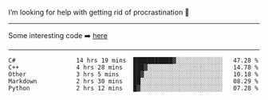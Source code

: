 I’m looking for help with getting rid of procrastination 🤔

-----

Some interesting code :arrow_right: [here](https://github.com/zhen8838/playground)

-----

<!--START_SECTION:waka-->

```text
C#                 14 hrs 19 mins  ███████████▓░░░░░░░░░░░░░   47.28 %
C++                4 hrs 28 mins   ███▓░░░░░░░░░░░░░░░░░░░░░   14.78 %
Other              3 hrs 5 mins    ██▓░░░░░░░░░░░░░░░░░░░░░░   10.18 %
Markdown           2 hrs 30 mins   ██░░░░░░░░░░░░░░░░░░░░░░░   08.29 %
Python             2 hrs 12 mins   █▓░░░░░░░░░░░░░░░░░░░░░░░   07.28 %
```

<!--END_SECTION:waka-->

<!--
**zhen8838/zhen8838** is a ✨ _special_ ✨ repository because its `README.md` (this file) appears on your GitHub profile.

Here are some ideas to get you started:

- 🔭 I’m currently working on ...
- 🌱 I’m currently learning ...
- 👯 I’m looking to collaborate on ...
 ...
- 💬 Ask me about ...
- 📫 How to reach me: ...
- 😄 Pronouns: ...
- ⚡ Fun fact: ...
-->
